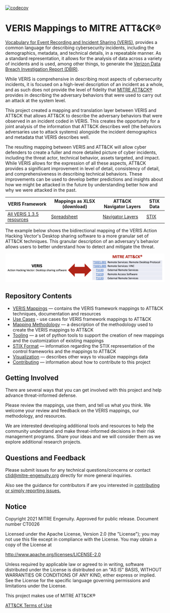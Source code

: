 [![codecov](https://codecov.io/gh/center-for-threat-informed-defense/attack_to_veris/branch/main/graph/badge.svg?token=0DJ6K1YX6E)](https://codecov.io/gh/center-for-threat-informed-defense/attack_to_veris)

# VERIS Mappings to MITRE ATT&CK®
[Vocabulary for Event Recording and Incident Sharing (VERIS)](http://veriscommunity.net/), provides a common language for describing cybersecurity incidents, including the demographics, metadata, and technical details, in a repeatable manner. As a standard representation, it allows for the analysis of data across a variety of incidents and is used, among other things, to generate the [Verizon Data Breach Investigation Report (DBIR)](https://www.verizon.com/business/resources/reports/dbir/).

While VERIS is comprehensive in describing most aspects of cybersecurity incidents, it is focused on a high-level description of an incident as a whole, and as such does not provide the level of fidelity that [MITRE ATT&CK®](https://attack.mitre.org/) provides in describing the adversary behaviors that were used to carry out an attack at the system level.

This project created a mapping and translation layer between VERIS and ATT&CK that allows ATT&CK to describe the adversary behaviors that were observed in an incident coded in VERIS. This creates the opportunity for a joint analysis of the information that ATT&CK describes well (the behaviors adversaries use to attack systems) alongside the incident demographics and metadata that VERIS describes well.

The resulting mapping between VERIS and ATT&CK will allow cyber defenders to create a fuller and more detailed picture of cyber incidents, including the threat actor, technical behavior, assets targeted, and impact. While VERIS allows for the expression of all these aspects, ATT&CK provides a significant improvement in level of detail, consistency of detail, and comprehensiveness in describing technical behaviors. These improvements can be used to develop better predictions and insights about how we might be attacked in the future by understanding better how and why we were attacked in the past.

| VERIS Framework | Mappings as XLSX (download) | ATT&CK Navigator Layers | STIX Data |
|---|---|---|---|
| [All VERIS 1.3.5 resources](/frameworks/veris/) | [Spreadsheet](https://github.com/center-for-threat-informed-defense/attack_to_veris/raw/main/frameworks/veris/veris-mappings.xlsx) | [Navigator Layers](/frameworks/veris/layers) | [STIX](/frameworks/veris/stix) |

The example below shows the bidirectional mapping of the VERIS Action Hacking Vector's Desktop sharing software to a more granular set of ATT&CK techniques. This granular description of an adversary's behavior allows users to better understand how to detect and mitigate the threat.

<img src="/docs/veris-to-attack.png" width="900px">


## Repository Contents

- [VERIS Mappings](/frameworks/veris/) — contains the VERIS framework mappings to ATT&CK techniques, documentation and resources
- [Use Cases](/docs/use-cases.md) - use cases for VERIS framework mappings to ATT&CK
- [Mapping Methodology](/docs/methodology.md) — a description of the methodology used to create the VERIS mappings to ATT&CK
- [Tooling](/docs/tooling.md) — a set of python tools to support the creation of new mappings and the customization of existing mappings
- [STIX Format](/docs/STIX_format.md) — information regarding the STIX representation of the control frameworks and the mappings to ATT&CK
- [Visualization](/docs/visualization.md) — describes other ways to visualize mappings data
- [Contributing](/CONTRIBUTING.md) — information about how to contribute to this project

## Getting Involved

There are several ways that you can get involved with this project and help advance threat-informed defense. 

Please review the mappings, use them, and tell us what you think. We welcome your review and feedback on the VERIS mappings, our methodology, and resources. 

We are interested developing additional tools and resources to help the community understand and make threat-informed decisions in their risk management programs. Share your ideas and we will consider them as we explore additional research projects.  

## Questions and Feedback
   
Please submit issues for any technical questions/concerns or contact ctid@mitre-engenuity.org directly for more general inquiries.

Also see the guidance for contributors if are you interested in [contributing or simply reporting issues.](/CONTRIBUTING.md)

## Notice
Copyright 2021 MITRE Engenuity. Approved for public release. Document number CT0026

Licensed under the Apache License, Version 2.0 (the "License"); you may not use this file except in compliance with the License. You may obtain a copy of the License at

http://www.apache.org/licenses/LICENSE-2.0

Unless required by applicable law or agreed to in writing, software distributed under the License is distributed on an "AS IS" BASIS, WITHOUT WARRANTIES OR CONDITIONS OF ANY KIND, either express or implied. See the License for the specific language governing permissions and limitations under the License.

This project makes use of MITRE ATT&CK®

[ATT&CK Terms of Use](https://attack.mitre.org/resources/terms-of-use/)
